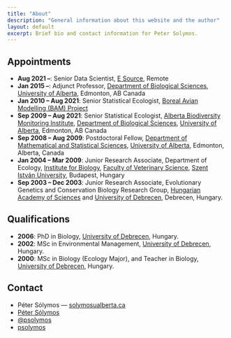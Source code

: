 ```yaml
---
title: "About"
description: "General information about this website and the author"
layout: default
excerpt: Brief bio and contact information for Peter Solymos.
---
```


## Appointments

- **Aug 2021 &ndash;**: Senior Data Scientist, [E Source](https://www.esource.com/), Remote
- **Jan 2015 &ndash;**: Adjunct Professor, [Department of Biological Sciences](https://uofa.ualberta.ca/biological-sciences), [University of Alberta](http://www.ualberta.ca/), Edmonton, AB Canada
- **Jan 2010 &ndash; Aug 2021**: Senior Statistical Ecologist, [Boreal Avian Modelling (BAM) Project](http://www.borealbirds.ca/)
- **Sep 2009 &ndash; Aug 2021**: Senior Statistical Ecologist, [Alberta Biodiversity Monitoring Institute](http://www.abmi.ca/), [Department of Biological Sciences](http://www.biology.ualberta.ca/), [University of Alberta](http://www.ualberta.ca/), Edmonton, AB Canada
- **Sep 2008 &ndash; Aug 2009**: Postdoctoral Fellow, [Department of Mathematical and Statistical Sciences](http://www.stat.ualberta.ca/stat_centre/), [University of Alberta](http://www.ualberta.ca/), Edmonton, Alberta, Canada
- **Jan 2004 &ndash; Mar 2009**: Junior Research Associate, Department of Ecology, [Institute for Biology](http://bio.univet.hu/), [Faculty of Veterinary Science](http://aotk.szie.hu/), [Szent Istv&aacute;n University](http://szie.hu/), Budapest, Hungary
- **Sep 2003 &ndash; Dec 2003**: Junior Research Associate, Evolutionary Genetics and Conservation Biology Research Group, [Hungarian Academy of Sciences](http://mta.hu/) and [University of Debrecen](http://unideb.hu/), Debrecen, Hungary.

## Qualifications

- **2006**: PhD in Biology, [University of Debrecen](http://unideb.hu/), Hungary.
- **2002**: MSc in Environmental Management, [University of Debrecen](http://unideb.hu/), Hungary.
- **2000**: MSc in Biology (Ecology Major), and Teacher in Biology, [University of Debrecen](http://unideb.hu/), Hungary.

## Contact

<ul class="fa-ul">
<li><i class="fa-li fa fa-child text-white"></i>P&eacute;ter S&oacute;lymos &mdash; <a href="mailto:solymos_at_ualberta.ca">solymos<i class="fa fa-at text-white"></i>ualberta.ca</a></li>
<li><i class="fa-li fa fa-linkedin text-white"></i><a href="https://github.com/psolymos/">P&eacute;ter S&oacute;lymos</li>
<li><i class="fa-li fa fa-twitter text-white"></i><a href="https://twitter.com/psolymos">@psolymos</li>
<li><i class="fa-li fa fa-github text-white"></i><a href="https://github.com/psolymos/">psolymos</li>
<!-- <li><i class="fa-li fa fa-home text-white"></i><a href="http://www.abmi.ca/">Alberta Biodiversity Monitoring Institute</a> and the <a href="http://www.borealbirds.ca/">Boreal Avian Modelling (BAM) Project</a></li>
<li><i class="fa-li fa fa-envelope text-white"></i><a href="https://uofa.ualberta.ca/biological-sciences">Department of Biological Sciences</a>, CW 405, Biological Sciences Building, <a href="http://www.ualberta.ca/">University of Alberta</a>, Edmonton, Alberta, T6G 2E9, Canada</li>
<li><i class="fa-li fa fa-phone text-white"></i>(00-1) 780-492-8534</li>
<li><i class="fa-li fa fa-fax text-white"></i>(00-1) 780-492-7635</li> -->
</ul>
